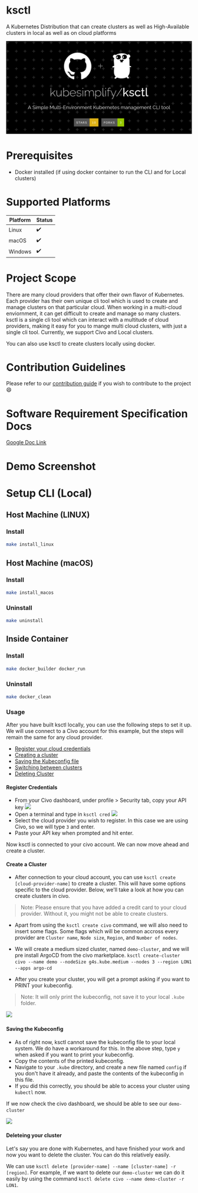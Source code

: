 # ksctl

A Kubernetes Distribution that can create clusters as well as High-Available clusters in local as well as on cloud platforms

<img src="/img/ksctl-dark.png" style="height: auto!important;width: 600px !important;"/>

# Prerequisites

- Docker installed (if using docker container to run the CLI and for Local clusters)

# Supported Platforms

Platform | Status
--|--
Linux | :heavy_check_mark:
macOS | :heavy_check_mark:
Windows | :heavy_check_mark:

# Project Scope

There are many cloud providers that offer their own flavor of Kubernetes. Each provider has their own unique cli tool which is used to create and manage clusters on that particular cloud. When working in a multi-cloud enviornment, it can get difficult to create and manage so many clusters. ksctl is a single cli tool which can interact with a multitude of cloud providers, making it easy for you to mange multi cloud clusters, with just a single cli tool. Currently, we support Civo and Local clusters.

You can also use ksctl to create clusters locally using docker.

# Contribution Guidelines
Please refer to our [contribution guide](CONTRIBUTING.md) if you wish to contribute to the project :smile:

# Software Requirement Specification Docs

[Google Doc Link](https://docs.google.com/document/d/1qLGcJly0qWK0dnno6tKXUsm3dd_BpyKl7oi7PLqi6J0/edit?usp=sharing)

# Demo Screenshot
<!-- Add the demo screenshots-->

# Setup CLI (Local)
## Host Machine (LINUX)
### Install
```zsh
make install_linux
```
## Host Machine (macOS)
### Install
```zsh
make install_macos
```

### Uninstall
```zsh
make uninstall
```

## Inside Container

### Install

```zsh
make docker_builder docker_run
```
### Uninstall

```zsh
make docker_clean
```

### Usage

After you have built ksctl locally, you can use the following steps to set it up. We will use connect to a Civo account for this example, but the steps will remain the same for any cloud provider.

- [Register your cloud credentials](#register-credentials)
- [Creating a cluster](#create-a-cluster)
- [Saving the Kubeconfig file](#saving-the-kubeconfig)
- [Switching between clusters](#switching-between-multiple-clusters)
- [Deleting Cluster](#deleteing-your-cluster)

#### Register Credentials

- From your Civo dashboard, under profile > Security tab, copy your API key
![](https://i.imgur.com/jexwOeu.png)
- Open a terminal and type in `ksctl cred`
 ![](https://i.imgur.com/fIWyqlH.png)
 - Select the cloud provider you wish to register. In this case we are using Civo, so we will type `3` and enter.
 - Paste your API key when prompted and hit enter.


Now ksctl is connected to your civo account. We can now move ahead and create a cluster.

#### Create a Cluster

- After connection to your cloud account, you can use `ksctl create [cloud-provider-name]` to create a cluster. This will have some options specific to the cloud provider. Below, we'll take a look at how you can create clusters in civo.

> Note: Please ensure that you have added a credit card to your cloud provider. Without it, you might not be able to create clusters.

- Apart from using the `ksctl create civo` command, we will also need to insert some flags. Some flags which will be common accross every provider are `Cluster name`, `Node size`, `Region`, and `Number of nodes`.

- We will create a medium sized cluster, named `demo-cluster`, and we will pre install ArgoCD from the civo marketplace.
`ksctl create-cluster civo --name demo --nodeSize g4s.kube.medium --nodes 3 --region LON1 --apps argo-cd`

- After you create your cluster, you will get a prompt asking if you want to PRINT your kubeconfig.

> Note: It will only print the kubeconfig, not save it to your local `.kube` folder.

![](https://i.imgur.com/vJunAfl.png)

#### Saving the Kubeconfig

- As of right now, ksctl cannot save the kubeconfig file to your local system. We do have a workaround for this. In the above step, type `y` when asked if you want to print your kubeconfig.
- Copy the contents of the printed kubeconfig.
- Navigate to your `.kube` directory, and create a new file named `config` if you don't have it already, and paste the contents of the kubeconfig in this file.
- If you did this correctly, you should be able to access your cluster using `kubectl` now.

If we now check the civo dashboard, we should be able to see our `demo-cluster`

![](https://i.imgur.com/tDJma3C.png)

#### Deleteing your cluster

Let's say you are done with Kubernetes, and have finished your work and now you want to delete the cluster. You can do this relatively easily.

 We can use `ksctl delete [provider-name] --name [cluster-name] -r [region]`. For example, if we want to delete our `demo-cluster` we can do it easily by using the command `ksctl delete civo --name demo-cluster -r LON1`.